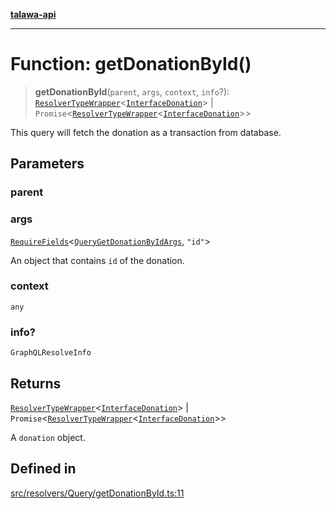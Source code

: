 [**talawa-api**](../../../../README.md)

***

# Function: getDonationById()

> **getDonationById**(`parent`, `args`, `context`, `info`?): [`ResolverTypeWrapper`](../../../../types/generatedGraphQLTypes/type-aliases/ResolverTypeWrapper.md)\<[`InterfaceDonation`](../../../../models/Donation/interfaces/InterfaceDonation.md)\> \| `Promise`\<[`ResolverTypeWrapper`](../../../../types/generatedGraphQLTypes/type-aliases/ResolverTypeWrapper.md)\<[`InterfaceDonation`](../../../../models/Donation/interfaces/InterfaceDonation.md)\>\>

This query will fetch the donation as a transaction from database.

## Parameters

### parent

### args

[`RequireFields`](../../../../types/generatedGraphQLTypes/type-aliases/RequireFields.md)\<[`QueryGetDonationByIdArgs`](../../../../types/generatedGraphQLTypes/type-aliases/QueryGetDonationByIdArgs.md), `"id"`\>

An object that contains `id` of the donation.

### context

`any`

### info?

`GraphQLResolveInfo`

## Returns

[`ResolverTypeWrapper`](../../../../types/generatedGraphQLTypes/type-aliases/ResolverTypeWrapper.md)\<[`InterfaceDonation`](../../../../models/Donation/interfaces/InterfaceDonation.md)\> \| `Promise`\<[`ResolverTypeWrapper`](../../../../types/generatedGraphQLTypes/type-aliases/ResolverTypeWrapper.md)\<[`InterfaceDonation`](../../../../models/Donation/interfaces/InterfaceDonation.md)\>\>

A `donation` object.

## Defined in

[src/resolvers/Query/getDonationById.ts:11](https://github.com/Suyash878/talawa-api/blob/095e6964ce2a06c1c30d1acf81b6162203f1db91/src/resolvers/Query/getDonationById.ts#L11)
